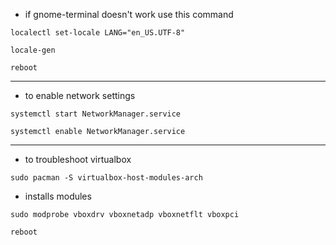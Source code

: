 - if gnome-terminal doesn't work use this command

`localectl set-locale LANG="en_US.UTF-8"`

`locale-gen`

`reboot`

---
- to enable network settings

`systemctl start NetworkManager.service`

`systemctl enable NetworkManager.service`

---
- to troubleshoot virtualbox

`sudo pacman -S virtualbox-host-modules-arch`

- installs modules

`sudo modprobe vboxdrv vboxnetadp vboxnetflt vboxpci`

`reboot`
